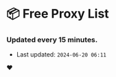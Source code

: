 # :package: Free Proxy List
### Updated every 15 minutes.

- Last updated: `2024-06-20 06:11`

:heart:
